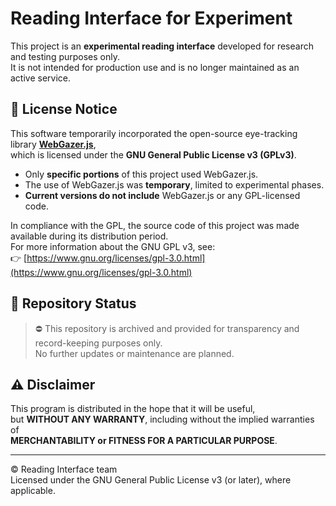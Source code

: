 # Reading Interface for Experiment

This project is an **experimental reading interface** developed for research and testing purposes only.  
It is not intended for production use and is no longer maintained as an active service.

## 📌 License Notice

This software temporarily incorporated the open-source eye-tracking library **[WebGazer.js](https://github.com/brownhci/WebGazer)**,  
which is licensed under the **GNU General Public License v3 (GPLv3)**.

- Only **specific portions** of this project used WebGazer.js.
- The use of WebGazer.js was **temporary**, limited to experimental phases.
- **Current versions do not include** WebGazer.js or any GPL-licensed code.

In compliance with the GPL, the source code of this project was made available during its distribution period.  
For more information about the GNU GPL v3, see:  
👉 [https://www.gnu.org/licenses/gpl-3.0.html](https://www.gnu.org/licenses/gpl-3.0.html)

## 📁 Repository Status

> ⛔️ This repository is archived and provided for transparency and record-keeping purposes only.  
> No further updates or maintenance are planned.

## ⚠️ Disclaimer

This program is distributed in the hope that it will be useful,  
but **WITHOUT ANY WARRANTY**, including without the implied warranties of  
**MERCHANTABILITY or FITNESS FOR A PARTICULAR PURPOSE**.

---

© Reading Interface team  
Licensed under the GNU General Public License v3 (or later), where applicable.
